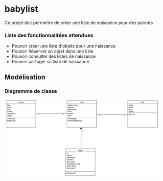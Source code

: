 # babylist

Ce projet doit permettre de créer une liste de naissance pour des parents

### Liste des fonctionnalitées attendues

* Pouvoir créer une liste d'objets pour une naissance
* Pouvoir Réserver un objet dans une liste
* Pouvoir consulter des listes de naissance
* Pouvoir partager sa liste de naissance

## Modélisation

### Diagramme de classe
![Diagramme de CLASS](ressources/DiagrammesClasses.png "Diagramme de classes")
